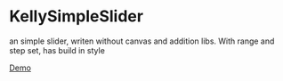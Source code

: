 # KellySimpleSlider
an simple slider, writen without canvas and addition libs. With range and step set, has build in style

<a href="//nc22.github.io/KellySimpleSlider/examples/two_sliders.html">Demo</a>
